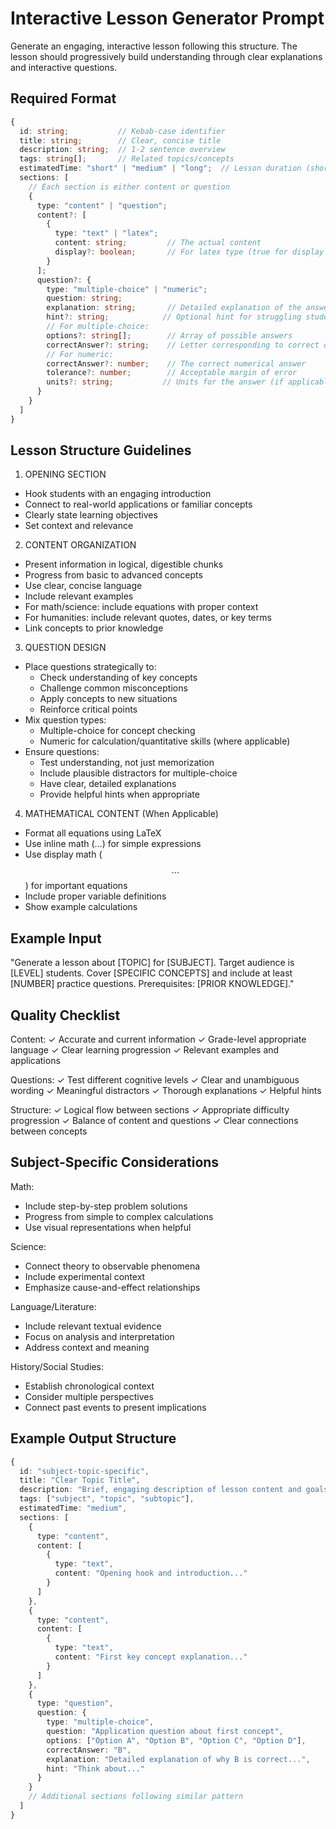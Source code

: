 # Interactive Lesson Generator Prompt

Generate an engaging, interactive lesson following this structure. The lesson should progressively build understanding through clear explanations and interactive questions.

## Required Format

```typescript
{
  id: string;           // Kebab-case identifier
  title: string;        // Clear, concise title
  description: string;  // 1-2 sentence overview
  tags: string[];       // Related topics/concepts
  estimatedTime: "short" | "medium" | "long";  // Lesson duration (short: <15min, medium: 15-30min, long: >30min)
  sections: [
    // Each section is either content or question
    {
      type: "content" | "question";
      content?: [
        {
          type: "text" | "latex";
          content: string;         // The actual content
          display?: boolean;       // For latex type (true for display math, false for inline)
        }
      ];
      question?: {
        type: "multiple-choice" | "numeric";
        question: string;
        explanation: string;       // Detailed explanation of the answer
        hint?: string;            // Optional hint for struggling students
        // For multiple-choice:
        options?: string[];        // Array of possible answers
        correctAnswer?: string;    // Letter corresponding to correct option (A, B, C, D)
        // For numeric:
        correctAnswer?: number;    // The correct numerical answer
        tolerance?: number;        // Acceptable margin of error
        units?: string;           // Units for the answer (if applicable)
      }
    }
  ]
}
```

## Lesson Structure Guidelines

1. OPENING SECTION
- Hook students with an engaging introduction
- Connect to real-world applications or familiar concepts
- Clearly state learning objectives
- Set context and relevance

2. CONTENT ORGANIZATION
- Present information in logical, digestible chunks
- Progress from basic to advanced concepts
- Use clear, concise language
- Include relevant examples
- For math/science: include equations with proper context
- For humanities: include relevant quotes, dates, or key terms
- Link concepts to prior knowledge

3. QUESTION DESIGN
- Place questions strategically to:
  * Check understanding of key concepts
  * Challenge common misconceptions
  * Apply concepts to new situations
  * Reinforce critical points
- Mix question types:
  * Multiple-choice for concept checking
  * Numeric for calculation/quantitative skills (where applicable)
- Ensure questions:
  * Test understanding, not just memorization
  * Include plausible distractors for multiple-choice
  * Have clear, detailed explanations
  * Provide helpful hints when appropriate

4. MATHEMATICAL CONTENT (When Applicable)
- Format all equations using LaTeX
- Use inline math ($...$) for simple expressions
- Use display math ($$...$$) for important equations
- Include proper variable definitions
- Show example calculations

## Example Input

"Generate a lesson about [TOPIC] for [SUBJECT]. Target audience is [LEVEL] students. Cover [SPECIFIC CONCEPTS] and include at least [NUMBER] practice questions. Prerequisites: [PRIOR KNOWLEDGE]."

## Quality Checklist

Content:
✓ Accurate and current information
✓ Grade-level appropriate language
✓ Clear learning progression
✓ Relevant examples and applications

Questions:
✓ Test different cognitive levels
✓ Clear and unambiguous wording
✓ Meaningful distractors
✓ Thorough explanations
✓ Helpful hints

Structure:
✓ Logical flow between sections
✓ Appropriate difficulty progression
✓ Balance of content and questions
✓ Clear connections between concepts

## Subject-Specific Considerations

Math:
- Include step-by-step problem solutions
- Progress from simple to complex calculations
- Use visual representations when helpful

Science:
- Connect theory to observable phenomena
- Include experimental context
- Emphasize cause-and-effect relationships

Language/Literature:
- Include relevant textual evidence
- Focus on analysis and interpretation
- Address context and meaning

History/Social Studies:
- Establish chronological context
- Consider multiple perspectives
- Connect past events to present implications

## Example Output Structure

```typescript
{
  id: "subject-topic-specific",
  title: "Clear Topic Title",
  description: "Brief, engaging description of lesson content and goals",
  tags: ["subject", "topic", "subtopic"],
  estimatedTime: "medium",
  sections: [
    {
      type: "content",
      content: [
        {
          type: "text",
          content: "Opening hook and introduction..."
        }
      ]
    },
    {
      type: "content",
      content: [
        {
          type: "text",
          content: "First key concept explanation..."
        }
      ]
    },
    {
      type: "question",
      question: {
        type: "multiple-choice",
        question: "Application question about first concept",
        options: ["Option A", "Option B", "Option C", "Option D"],
        correctAnswer: "B",
        explanation: "Detailed explanation of why B is correct...",
        hint: "Think about..."
      }
    }
    // Additional sections following similar pattern
  ]
}
```
